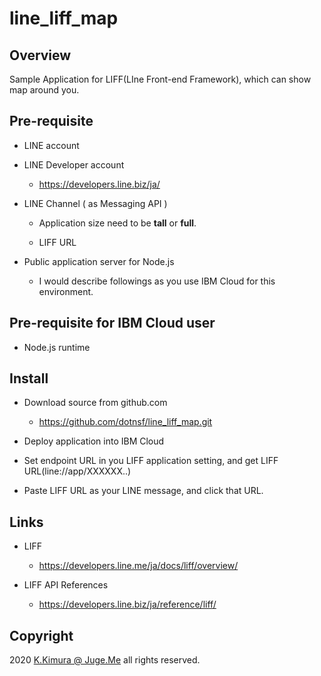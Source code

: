# line_liff_map

## Overview

Sample Application for LIFF(LIne Front-end Framework), which can show map around you.


## Pre-requisite

- LINE account

- LINE Developer account

    - https://developers.line.biz/ja/

- LINE Channel ( as Messaging API )

    - Application size need to be **tall** or **full**.

    - LIFF URL

- Public application server for Node.js

    - I would describe followings as you use IBM Cloud for this environment.


## Pre-requisite for IBM Cloud user

- Node.js runtime


## Install

- Download source from github.com

    - https://github.com/dotnsf/line_liff_map.git

- Deploy application into IBM Cloud

- Set endpoint URL in you LIFF application setting, and get LIFF URL(line://app/XXXXXX..)

- Paste LIFF URL as your LINE message, and click that URL.



## Links

- LIFF

    - https://developers.line.me/ja/docs/liff/overview/

- LIFF API References

    - https://developers.line.biz/ja/reference/liff/


## Copyright

2020 [K.Kimura @ Juge.Me](https://github.com/dotnsf) all rights reserved.
